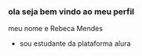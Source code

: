 ### ola seja bem vindo ao meu perfil

meu nome e Rebeca Mendes 

- sou estudante da plataforma alura
